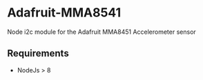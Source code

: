 # Adafruit-MMA8541

Node i2c module for the Adafruit MMA8451 Accelerometer sensor

## Requirements

*  NodeJs > 8
